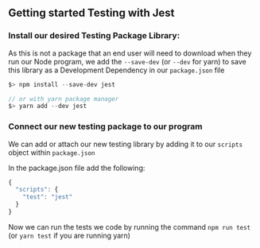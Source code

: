 ## Getting started Testing with Jest

### Install our desired Testing Package Library:

As this is not a package that an end user will need to download when they run our Node program,
we add the `--save-dev` (or `--dev` for yarn) to save this library as a Development Dependency in our
`package.json` file 


```javascript
$> npm install --save-dev jest

// or with yarn package manager
$> yarn add --dev jest
```

### Connect our new testing package to our program 

We can add or attach our new testing library by adding it to our `scripts` object within `package.json`

In the package.json file add the following:
```javascript
{
  "scripts": {
    "test": "jest"
  }
}
```

Now we can run the tests we code by running the command `npm run test` (or `yarn test` if you are running yarn)

